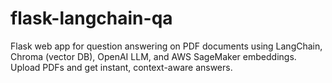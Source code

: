 # flask-langchain-qa
Flask web app for question answering on PDF documents using LangChain, Chroma (vector DB), OpenAI LLM, and AWS SageMaker embeddings. Upload PDFs and get instant, context-aware answers.
